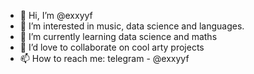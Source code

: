 - 👋 Hi, I’m @exxyyf
- 👀 I’m interested in music, data science and languages.
- 🌱 I’m currently learning data science and maths
- 💞️ I’d love to collaborate on cool arty projects
- 📫 How to reach me: telegram - @exxyyf

<!---
exxyyf/exxyyf is a ✨ special ✨ repository because its `README.md` (this file) appears on your GitHub profile.
You can click the Preview link to take a look at your changes.
--->
